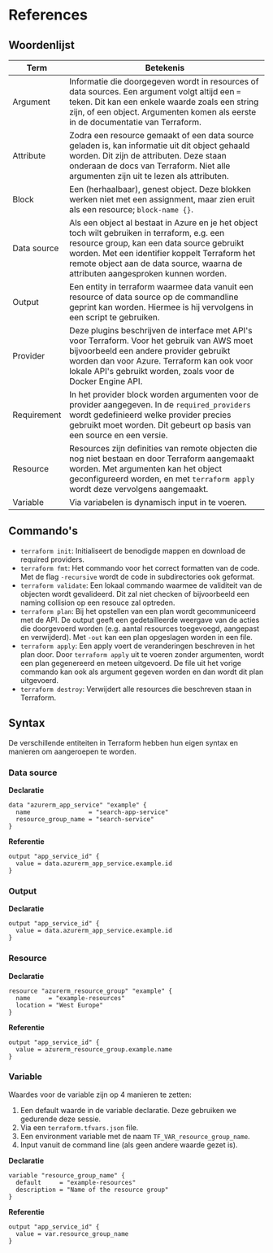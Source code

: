 # References

## Woordenlijst

| Term        | Betekenis                                                                                                                                                                                                                                                                       |
| ----------- | ------------------------------------------------------------------------------------------------------------------------------------------------------------------------------------------------------------------------------------------------------------------------------- |
| Argument    | Informatie die doorgegeven wordt in resources of data sources. Een argument volgt altijd een `=` teken. Dit kan een enkele waarde zoals een string zijn, of een object. Argumenten komen als eerste in de documentatie van Terraform.                                           |
| Attribute   | Zodra een resource gemaakt of een data source geladen is, kan informatie uit dit object gehaald worden. Dit zijn de attributen. Deze staan onderaan de docs van Terraform. Niet alle argumenten zijn uit te lezen als attributen.                                               |
| Block       | Een (herhaalbaar), genest object. Deze blokken werken niet met een assignment, maar zien eruit als een resource; `block-name {}`.                                                                                                                                               |
| Data source | Als een object al bestaat in Azure en je het object toch wilt gebruiken in terraform, e.g. een resource group, kan een data source gebruikt worden. Met een identifier koppelt Terraform het remote object aan de data source, waarna de attributen aangesproken kunnen worden. |
| Output      | Een entity in terraform waarmee data vanuit een resource of data source op de commandline geprint kan worden. Hiermee is hij vervolgens in een script te gebruiken.                                                                                                             |
| Provider    | Deze plugins beschrijven de interface met API's voor Terraform. Voor het gebruik van AWS moet bijvoorbeeld een andere provider gebruikt worden dan voor Azure. Terraform kan ook voor lokale API's gebruikt worden, zoals voor de Docker Engine API.                            |
| Requirement | In het provider block worden argumenten voor de provider aangegeven. In de `required_providers` wordt gedefinieerd welke provider precies gebruikt moet worden. Dit gebeurt op basis van een source en een versie.                                                              |
| Resource    | Resources zijn definities van remote objecten die nog niet bestaan en door Terraform aangemaakt worden. Met argumenten kan het object geconfigureerd worden, en met `terraform apply` wordt deze vervolgens aangemaakt.                                                         |
| Variable    | Via variabelen is dynamisch input in te voeren.                                                                                                                                                                                                                                 |

## Commando's

- `terraform init`: Initialiseert de benodigde mappen en download de required providers.
- `terraform fmt`: Het commando voor het correct formatten van de code. Met de flag `-recursive` wordt de code in subdirectories ook geformat.
- `terraform validate`: Een lokaal commando waarmee de validiteit van de objecten wordt gevalideerd. Dit zal niet checken of bijvoorbeeld een naming collision op een resouce zal optreden.
- `terraform plan`: Bij het opstellen van een plan wordt gecommuniceerd met de API. De output geeft een gedetailleerde weergave van de acties die doorgevoerd worden (e.g. aantal resources toegevoegd, aangepast en verwijderd). Met `-out` kan een plan opgeslagen worden in een file.
- `terraform apply`: Een apply voert de veranderingen beschreven in het plan door. Door `terraform apply` uit te voeren zonder argumenten, wordt een plan gegenereerd en meteen uitgevoerd. De file uit het vorige commando kan ook als argument gegeven worden en dan wordt dit plan uitgevoerd.
- `terraform destroy`: Verwijdert alle resources die beschreven staan in Terraform.

## Syntax

De verschillende entiteiten in Terraform hebben hun eigen syntax en manieren om aangeroepen te worden.

### Data source

**Declaratie**

```
data "azurerm_app_service" "example" {
  name                = "search-app-service"
  resource_group_name = "search-service"
}
```

**Referentie**

```
output "app_service_id" {
  value = data.azurerm_app_service.example.id
}
```

### Output

**Declaratie**

```
output "app_service_id" {
  value = data.azurerm_app_service.example.id
}
```

### Resource

**Declaratie**

```
resource "azurerm_resource_group" "example" {
  name     = "example-resources"
  location = "West Europe"
}
```

**Referentie**

```
output "app_service_id" {
  value = azurerm_resource_group.example.name
}
```

### Variable

Waardes voor de variable zijn op 4 manieren te zetten:

1. Een default waarde in de variable declaratie. Deze gebruiken we gedurende deze sessie.
2. Via een `terraform.tfvars.json` file.
3. Een environment variable met de naam `TF_VAR_resource_group_name`.
4. Input vanuit de command line (als geen andere waarde gezet is).

**Declaratie**

```
variable "resource_group_name" {
  default     = "example-resources"
  description = "Name of the resource group"
}
```

**Referentie**

```
output "app_service_id" {
  value = var.resource_group_name
}
```
